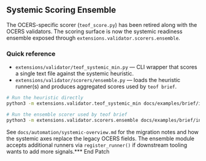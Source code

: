 ## Systemic Scoring Ensemble

The OCERS-specific scorer (`teof_score.py`) has been retired along with the OCERS
validators. The scoring surface is now the systemic readiness ensemble exposed
through `extensions.validator.scorers.ensemble`.

### Quick reference

- `extensions/validator/teof_systemic_min.py` — CLI wrapper that scores a single
  text file against the systemic heuristic.
- `extensions/validator/scorers/ensemble.py` — loads the heuristic runner(s) and
  produces aggregated scores used by `teof brief`.

```bash
# Run the heuristic directly
python3 -m extensions.validator.teof_systemic_min docs/examples/brief/inputs/001_whitehouse_ai.txt artifacts/systemic_out/tmp

# Run the ensemble scorer used by teof brief
python3 -m extensions.validator.scorers.ensemble docs/examples/brief/inputs/001_whitehouse_ai.txt
```

See `docs/automation/systemic-overview.md` for the migration notes and how the
systemic axes replace the legacy OCERS fields. The ensemble module accepts
additional runners via `register_runner()` if downstream tooling wants to add
more signals.*** End Patch
